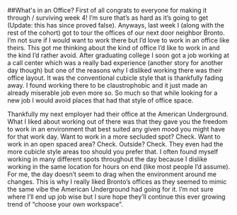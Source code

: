 ##What's in an Office?
First of all congrats to everyone for making it through / surviving week 4! I’m sure that’s as hard as it’s going to get (Update: this has since proved false). Anyways, last week I (along with the rest of the cohort) got to tour the offices of our next door neighbor Bronto. I’m not sure if I would want to work there but I’d love to work in an office like theirs. This got me thinking about the kind of office I’d like to work in and the kind I’d rather avoid. After graduating college I soon got a job working at a call center which was a really bad experience (another story for another day though) but one of the reasons why I disliked working there was their office layout. It was the conventional cubicle style that is thankfully fading away. I found working there to be claustrophobic and it just made an already miserable job even more so. So much so that while looking for a new job I would avoid places that had that style of office space.

Thankfully my next employer had their office at the American Underground. What I liked about working out of there was that they gave you the freedom to work in an environment that best  suited any given mood you might have for that work day. Want to work in a more secluded spot? Check. Want to work in an open spaced area? Check. Outside? Check. They even had the more cubicle style areas too should you prefer that. I often found myself working in many different spots throughout the day because I dislike working in the same location for hours on end (like most people I’d assume). For me, the day doesn’t seem to drag when the environment around me changes. This is why I really liked Bronto’s offices as they seemed to mimic the same vibe the American Underground had going for it. I’m not sure where I’ll end up job wise but I sure hope they’ll continue this ever growing trend of “choose your own workspace”.
